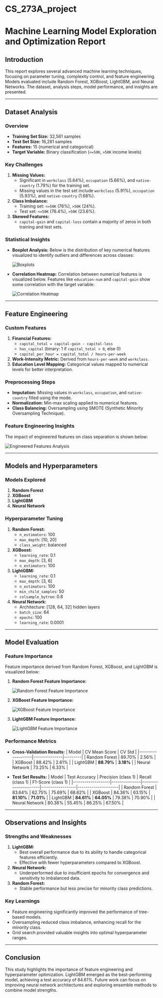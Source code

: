 # CS_273A_project
# Machine Learning Model Exploration and Optimization Report

## Introduction
This report explores several advanced machine learning techniques, focusing on parameter tuning, complexity control, and feature engineering. Models evaluated include Random Forest, XGBoost, LightGBM, and Neural Networks. The dataset, analysis steps, model performance, and insights are presented.

---

## Dataset Analysis

### Overview
- **Training Set Size:** 32,561 samples
- **Test Set Size:** 16,281 samples
- **Features:** 15 (numerical and categorical)
- **Target Variable:** Binary classification (`<=50K`, `>50K` income levels)

### Key Challenges
1. **Missing Values:**
   - Significant in `workclass` (5.64%), `occupation` (5.66%), and `native-country` (1.79%) for the training set.
   - Missing values in the test set include `workclass` (5.91%), `occupation` (5.93%), and `native-country` (1.68%).
2. **Class Imbalance:**
   - Training set: `<=50K` (76%), `>50K` (24%).
   - Test set: `<=50K` (76.4%), `>50K` (23.6%).
3. **Skewed Features:**
   - `capital-gain` and `capital-loss` contain a majority of zeros in both training and test sets.

### Statistical Insights
- **Boxplot Analysis:**
  Below is the distribution of key numerical features visualized to identify outliers and differences across classes:

  ![Boxplots](plots/boxplots.png)

- **Correlation Heatmap:**
  Correlation between numerical features is visualized below. Features like `education-num` and `capital-gain` show some correlation with the target variable:

  ![Correlation Heatmap](plots/correlation_heatmap.png)

---

## Feature Engineering

### Custom Features
1. **Financial Features:**
   - `capital_total = capital-gain - capital-loss`
   - `has_capital` (binary: 1 if `capital_total > 0`, else 0)
   - `capital_per_hour = capital_total / hours-per-week`
2. **Work-Intensity Metric:** Derived from `hours-per-week` and `workclass`.
3. **Education Level Mapping:** Categorical values mapped to numerical levels for better interpretation.

### Preprocessing Steps
- **Imputation:** Missing values in `workclass`, `occupation`, and `native-country` filled using the mode.
- **Normalization:** Min-max scaling applied to numerical features.
- **Class Balancing:** Oversampling using SMOTE (Synthetic Minority Oversampling Technique).

### Feature Engineering Insights
The impact of engineered features on class separation is shown below:

![Engineered Features Analysis](plots/engineered_features_analysis.png)

---

## Models and Hyperparameters

### Models Explored
1. **Random Forest**
2. **XGBoost**
3. **LightGBM**
4. **Neural Network**

### Hyperparameter Tuning
1. **Random Forest:**
   - `n_estimators`: 100
   - `max_depth`: [10, 20]
   - `class_weight`: balanced
2. **XGBoost:**
   - `learning_rate`: 0.1
   - `max_depth`: [3, 6]
   - `n_estimators`: 100
3. **LightGBM:**
   - `learning_rate`: 0.1
   - `max_depth`: [3, 6]
   - `n_estimators`: 100
   - `min_child_samples`: 50
   - `colsample_bytree`: 0.8
4. **Neural Network:**
   - Architecture: [128, 64, 32] hidden layers
   - `batch_size`: 64
   - `epochs`: 100
   - `learning_rate`: 0.0001

---

## Model Evaluation

### Feature Importance
Feature importance derived from Random Forest, XGBoost, and LightGBM is visualized below:

1. **Random Forest Feature Importance:**
   
   ![Random Forest Feature Importance](plots/random_forest_feature_importance.png)

2. **XGBoost Feature Importance:**
   
   ![XGBoost Feature Importance](plots/xgboost_feature_importance.png)

3. **LightGBM Feature Importance:**
   
   ![LightGBM Feature Importance](plots/lightgbm_feature_importance.png)

### Performance Metrics
- **Cross-Validation Results:**
  | Model            | CV Mean Score | CV Std  |
  |-------------------|---------------|---------|
  | Random Forest     | 89.70%        | 2.56%   |
  | XGBoost           | 88.42%        | 2.61%   |
  | LightGBM          | **88.79%**    | **3.18%** |
  | Neural Network    | 73.25%        | 6.33%   |

- **Test Set Results:**
  | Model            | Test Accuracy | Precision (class 1) | Recall (class 1) | F1-Score (class 1) |
  |-------------------|---------------|----------------------|------------------|---------------------|
  | Random Forest     | 83.64%        | 62.75%              | 75.69%          | 68.62%             |
  | XGBoost           | 84.36%        | 63.15%              | **81.10%**      | **71.01%**         |
  | LightGBM          | **84.61%**    | **64.05%**          | 79.38%          | 70.90%             |
  | Neural Network    | 80.38%        | 55.45%              | 86.25%          | 67.50%             |

---

## Observations and Insights

### Strengths and Weaknesses
1. **LightGBM:**
   - Best overall performance due to its ability to handle categorical features efficiently.
   - Effective with fewer hyperparameters compared to XGBoost.
2. **Neural Network:**
   - Underperformed due to insufficient epochs for convergence and sensitivity to imbalanced data.
3. **Random Forest:**
   - Stable performance but less precise for minority class predictions.

### Key Learnings
- Feature engineering significantly improved the performance of tree-based models.
- Oversampling reduced class imbalance, enhancing recall for the minority class.
- Grid search provided valuable insights into optimal hyperparameter ranges.

---

## Conclusion
This study highlights the importance of feature engineering and hyperparameter optimization. LightGBM emerged as the best-performing model, achieving a test accuracy of 84.61%. Future work can focus on improving neural network architectures and exploring ensemble methods to combine model strengths.

